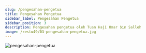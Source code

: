 ```yaml
---
slug: /pengesahan-pengetua
title: Pengesahan Pengetua
sidebar_label: Pengesahan Pengetua
sidebar_position: 3
description: Pengesahan pengetua oleh Tuan Haji Omar bin Salleh
image: /restu49/03-pengesahan-pengetua.jpg
---
```


![pengesahan-pengetua](/restu49/03-pengesahan-pengetua.jpg)